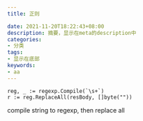```yaml
---
title: 正则

date: 2021-11-20T18:22:43+08:00
description: 摘要，显示在meta的description中
categories:
- 分类
tags:
- 显示在底部
keywords:
- aa
---
```


```
reg, _ := regexp.Compile(`\s+`)
r := reg.ReplaceAll(resBody, []byte(""))
```
compile string to regexp, then replace all